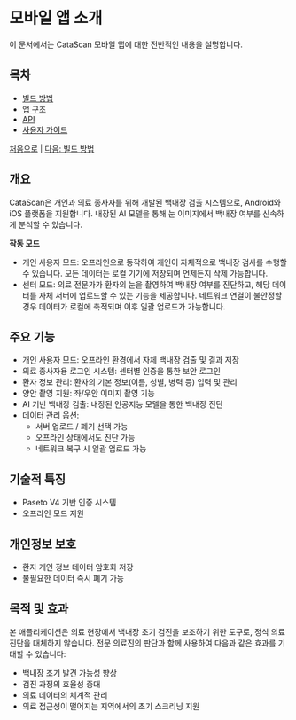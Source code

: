 # 모바일 앱 소개

이 문서에서는 CataScan 모바일 앱에 대한 전반적인 내용을 설명합니다.

## 목차
- [빌드 방법](01_how_to_build.md)
- [앱 구조](02_app_architecture.md)
- [API](03_api.md)
- [사용자 가이드](04_user_guide.md)

[처음으로](../overview.md) | 
[다음: 빌드 방법](01_how_to_build.md) 

## 개요 
CataScan은 개인과 의료 종사자를 위해 개발된 백내장 검출 시스템으로, Android와 iOS 플랫폼을 지원합니다. 내장된 AI 모델을 통해 눈 이미지에서 백내장 여부를 신속하게 분석할 수 있습니다.

**작동 모드**
 - 개인 사용자 모드: 오프라인으로 동작하여 개인이 자체적으로 백내장 검사를 수행할 수 있습니다. 모든 데이터는 로컬 기기에 저장되며 언제든지 삭제 가능합니다.
 - 센터 모드: 의료 전문가가 환자의 눈을 촬영하여 백내장 여부를 진단하고, 해당 데이터를 자체 서버에 업로드할 수 있는 기능을 제공합니다. 네트워크 연결이 불안정할 경우 데이터가 로컬에 축적되며 이후 일괄 업로드가 가능합니다.

## 주요 기능
 - 개인 사용자 모드: 오프라인 환경에서 자체 백내장 검출 및 결과 저장
 - 의료 종사자용 로그인 시스템: 센터별 인증을 통한 보안 로그인
 - 환자 정보 관리: 환자의 기본 정보(이름, 성별, 병력 등) 입력 및 관리
 - 양안 촬영 지원: 좌/우안 이미지 촬영 기능
 - AI 기반 백내장 검출: 내장된 인공지능 모델을 통한 백내장 진단
 - 데이터 관리 옵션:
    - 서버 업로드 / 폐기 선택 가능
    - 오프라인 상태에서도 진단 가능
    - 네트워크 복구 시 일괄 업로드 가능

## 기술적 특징
 - Paseto V4 기반 인증 시스템
 - 오프라인 모드 지원

## 개인정보 보호
 - 환자 개인 정보 데이터 암호화 저장
 - 불필요한 데이터 즉시 폐기 가능

## 목적 및 효과
 본 애플리케이션은 의료 현장에서 백내장 초기 검진을 보조하기 위한 도구로, 정식 의료 진단을 대체하지 않습니다. 전문 의료진의 판단과 함께 사용하여 다음과 같은 효과를 기대할 수 있습니다:
  - 백내장 조기 발견 가능성 향상
  - 검진 과정의 효율성 증대
  - 의료 데이터의 체계적 관리
  - 의료 접근성이 떨어지는 지역에서의 초기 스크리닝 지원
